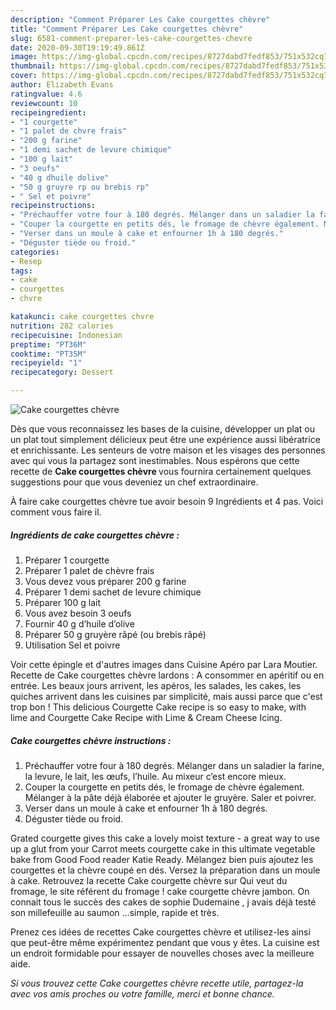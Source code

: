 ```yaml
---
description: "Comment Préparer Les Cake courgettes chèvre"
title: "Comment Préparer Les Cake courgettes chèvre"
slug: 6581-comment-preparer-les-cake-courgettes-chevre
date: 2020-09-30T19:19:49.861Z
image: https://img-global.cpcdn.com/recipes/8727dabd7fedf853/751x532cq70/cake-courgettes-chevre-photo-principale-de-la-recette.jpg
thumbnail: https://img-global.cpcdn.com/recipes/8727dabd7fedf853/751x532cq70/cake-courgettes-chevre-photo-principale-de-la-recette.jpg
cover: https://img-global.cpcdn.com/recipes/8727dabd7fedf853/751x532cq70/cake-courgettes-chevre-photo-principale-de-la-recette.jpg
author: Elizabeth Evans
ratingvalue: 4.6
reviewcount: 10
recipeingredient:
- "1 courgette"
- "1 palet de chvre frais"
- "200 g farine"
- "1 demi sachet de levure chimique"
- "100 g lait"
- "3 oeufs"
- "40 g dhuile dolive"
- "50 g gruyre rp ou brebis rp"
- " Sel et poivre"
recipeinstructions:
- "Préchauffer votre four à 180 degrés. Mélanger dans un saladier la farine, la levure, le lait, les œufs, l’huile. Au mixeur c’est encore mieux."
- "Couper la courgette en petits dés, le fromage de chèvre également. Mélanger à la pâte déjà élaborée et ajouter le gruyère. Saler et poivrer."
- "Verser dans un moule à cake et enfourner 1h à 180 degrés."
- "Déguster tiède ou froid."
categories:
- Resep
tags:
- cake
- courgettes
- chvre

katakunci: cake courgettes chvre 
nutrition: 282 calories
recipecuisine: Indonesian
preptime: "PT36M"
cooktime: "PT35M"
recipeyield: "1"
recipecategory: Dessert

---
```



![Cake courgettes chèvre](https://img-global.cpcdn.com/recipes/8727dabd7fedf853/751x532cq70/cake-courgettes-chevre-photo-principale-de-la-recette.jpg)

Dès que vous reconnaissez les bases de la cuisine, développer un plat ou un plat tout simplement délicieux peut être une expérience aussi libératrice et enrichissante. Les senteurs de votre maison et les visages des personnes avec qui vous la partagez sont inestimables. Nous espérons que cette recette de <strong> Cake courgettes chèvre </strong> vous fournira certainement quelques suggestions pour que vous deveniez un chef extraordinaire.

<!--inarticleads1-->

À faire cake courgettes chèvre tue avoir besoin 9 Ingrédients et 4 pas. Voici comment vous faire il.

##### Ingrédients de cake courgettes chèvre :

1. Préparer 1 courgette
1. Préparer 1 palet de chèvre frais
1. Vous devez vous préparer 200 g farine
1. Préparer 1 demi sachet de levure chimique
1. Préparer 100 g lait
1. Vous avez besoin 3 oeufs
1. Fournir 40 g d’huile d’olive
1. Préparer 50 g gruyère râpé (ou brebis râpé)
1. Utilisation  Sel et poivre


Voir cette épingle et d&#39;autres images dans Cuisine Apéro par Lara Moutier. Recette de Cake courgettes chèvre lardons : A consommer en apéritif ou en entrée. Les beaux jours arrivent, les apéros, les salades, les cakes, les quiches arrivent dans les cuisines par simplicité, mais aussi parce que c&#39;est trop bon ! This delicious Courgette Cake recipe is so easy to make, with lime and Courgette Cake Recipe with Lime &amp; Cream Cheese Icing. 

<!--inarticleads2-->

##### Cake courgettes chèvre instructions :

1. Préchauffer votre four à 180 degrés. Mélanger dans un saladier la farine, la levure, le lait, les œufs, l’huile. Au mixeur c’est encore mieux.
1. Couper la courgette en petits dés, le fromage de chèvre également. Mélanger à la pâte déjà élaborée et ajouter le gruyère. Saler et poivrer.
1. Verser dans un moule à cake et enfourner 1h à 180 degrés.
1. Déguster tiède ou froid.


Grated courgette gives this cake a lovely moist texture - a great way to use up a glut from your Carrot meets courgette cake in this ultimate vegetable bake from Good Food reader Katie Ready. Mélangez bien puis ajoutez les courgettes et la chèvre coupé en dés. Versez la préparation dans un moule à cake. Retrouvez la recette Cake courgette chèvre sur Qui veut du fromage, le site référent du fromage ! cake courgette chèvre jambon. On connait tous le succès des cakes de sophie Dudemaine , j avais déjà testé son millefeuille au saumon …simple, rapide et très. 

<!--inarticleads1-->

<p>
Prenez ces idées de recettes Cake courgettes chèvre et utilisez-les ainsi que peut-être même expérimentez pendant que vous y êtes. La cuisine est un endroit formidable pour essayer de nouvelles choses avec la meilleure aide.
</p>

<p>
<i>Si vous trouvez cette Cake courgettes chèvre recette utile, partagez-la avec vos amis proches ou votre famille, merci et bonne chance.</i>
</p>
